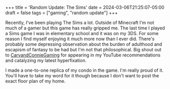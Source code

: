 +++
title = 'Random Update: The Sims'
date = 2024-03-06T21:25:07-05:00
draft = false
tags = ["gaming", "random update"]
+++

Recently, I've been playing The Sims a lot. Outside of Minecraft I'm not much of a gamer but this game has really gripped me. The last time I played a Sims game I was in elementary school and it was on my 3DS. For some reason I find myself enjoying it much more now than I ever did. There's probably some depressing observation about the burden of adulthood and escapism of fantasy to be had but I'm not that philosophical. Big shout out to [CaryandConnieGaming](https://www.youtube.com/@carynandconniegaming) for appearing in my YouTube recommendations and catalyzing my latest hyperfixation. 

I made a one-to-one replica of my condo in the game. I'm really proud of it. You'll have to take my word for it though because I don't want to post the exact floor plan of my home.


